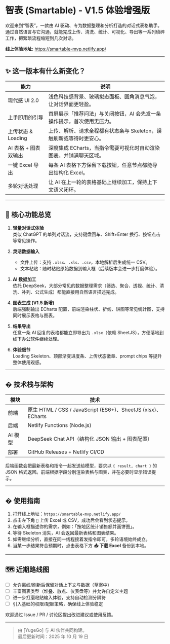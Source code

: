 # 智表 (Smartable) - V1.5 体验增强版

欢迎来到“智表”，一款由 AI 驱动、专为数据整理和分析打造的对话式表格助手。通过自然语言与它沟通，就能完成上传、清洗、统计、可视化、导出等一系列琐碎工作，把繁琐流程缩短到几次对话。

**线上体验地址:** https://smartable-mvp.netlify.app/

---

## ✨ 这一版本有什么新变化？

| 能力 | 说明 |
| --- | --- |
| 现代感 UI 2.0 | 浅色科技感背景、玻璃拟态面板、圆角消息气泡，让对话界面更轻盈。 |
| 上手即用的引导 | 首屏展示「推荐问法」与关闭按钮，AI 会先发一条操作提示，首次使用无压力。 |
| 上传状态 & Loading | 上传、解析、请求全程都有状态条与 Skeleton，误触刷新或等待时更安心。 |
| AI 表格 + 图表双输出 | 深度集成 ECharts，当指令需要可视化时自动渲染图表，并铺满聊天区域。 |
| 一键 Excel 导出 | 每条 AI 表格下方保留下载按钮，任意节点都能导出结构化 Excel。 |
| 多轮对话处理 | 让 AI 在上一轮的表格基础上继续加工，保持上下文语义闭环。 |

---

## 🚀 核心功能总览

1. **轻量对话式体验**  
    类似 ChatGPT 的单列对话流，支持键盘回车、Shift+Enter 换行、按钮点击等常见操作。

2. **灵活数据输入**  
    - 文件上传：支持 `.xlsx`、`.xls`、`.csv`，本地解析后生成统一 CSV。  
    - 文本粘贴：随时粘贴原始数据到输入框（后续版本会进一步打磨体验）。

3. **AI 数据加工**  
    依托 DeepSeek，大部分常见的数据整理需求（筛选、聚合、透视、统计、清洗、补列、公式生成）都能直接用自然语言描述完成。

4. **图表生成 (V1.5 新增)**  
    后端强制输出 ECharts 配置，前端渲染柱状、折线、饼图等常见统计图，支持同时展示表格与图表。

5. **结果导出**  
    任意一条 AI 回复的表格都能立即导出为 `.xlsx`（依赖 SheetJS），方便落地到线下办公软件继续处理。

6. **体验细节**  
    Loading Skeleton、顶部渐变进度条、上传状态徽章、prompt chips 等提升整体使用观感。

---

## � 技术栈与架构

| 模块 | 技术 |
| --- | --- |
| 前端 | 原生 HTML / CSS / JavaScript (ES6+)、SheetJS (xlsx)、ECharts |
| 后端 | Netlify Functions (Node.js) |
| AI 模型 | DeepSeek Chat API（结构化 JSON 输出 + 图表配置） |
| 部署 | GitHub Releases + Netlify CI/CD |

后端函数会把最新表格和指令一起发送给模型，要求以 `{ result, chart }` 的 JSON 格式返回。前端根据字段分别渲染表格与图表，并在必要时显示错误提示。

---

## � 使用指南

1. 打开线上地址：`https://smartable-mvp.netlify.app/`
2. 点击左下角 `📎` 上传 Excel 或 CSV，成功后会看到状态提示。
3. 在输入框描述你的需求，例如：「按地区统计销售额并画饼图」。
4. 等待 Skeleton 消失，AI 会返回最新表格和图表结果。
5. 如需继续分析，直接在同一线程接着发指令即可，多轮语境始终成立。
6. 当某一步结果符合预期时，点击表格下方 **📥 下载 Excel** 备份到本地。

---

## 🗺️ 近期路线图

- [ ] 允许离线/刷新后保留对话上下文与数据（草案中）
- [ ] 丰富图表类型（堆叠、散点、仪表盘等）并允许自定义主题
- [ ] 进一步打磨粘贴输入体验，支持自动检测分隔符
- [ ] 引入基础的权限/配额策略，确保线上体验稳定

欢迎通过 Issue / PR / 讨论区提出改进建议或使用反馈。

---

> 由 [YugeGo] 与 AI 伙伴共同构建。  
> 最后更新时间：2025 年 10 月 19 日